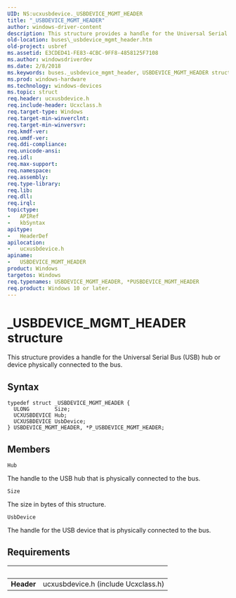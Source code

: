 ```yaml
---
UID: NS:ucxusbdevice._USBDEVICE_MGMT_HEADER
title: "_USBDEVICE_MGMT_HEADER"
author: windows-driver-content
description: This structure provides a handle for the Universal Serial Bus (USB) hub or device physically connected to the bus.
old-location: buses\_usbdevice_mgmt_header.htm
old-project: usbref
ms.assetid: E3CDED41-FE83-4CBC-9FF8-4858125F7108
ms.author: windowsdriverdev
ms.date: 2/8/2018
ms.keywords: buses._usbdevice_mgmt_header, USBDEVICE_MGMT_HEADER structure [Buses], P_USBDEVICE_MGMT_HEADER, USBDEVICE_MGMT_HEADER, ucxusbdevice/P_USBDEVICE_MGMT_HEADER, *PUSBDEVICE_MGMT_HEADER, ucxusbdevice/_USBDEVICE_MGMT_HEADER, P_USBDEVICE_MGMT_HEADER structure pointer [Buses], _USBDEVICE_MGMT_HEADER
ms.prod: windows-hardware
ms.technology: windows-devices
ms.topic: struct
req.header: ucxusbdevice.h
req.include-header: Ucxclass.h
req.target-type: Windows
req.target-min-winverclnt: 
req.target-min-winversvr: 
req.kmdf-ver: 
req.umdf-ver: 
req.ddi-compliance: 
req.unicode-ansi: 
req.idl: 
req.max-support: 
req.namespace: 
req.assembly: 
req.type-library: 
req.lib: 
req.dll: 
req.irql: 
topictype:
-	APIRef
-	kbSyntax
apitype:
-	HeaderDef
apilocation:
-	ucxusbdevice.h
apiname:
-	USBDEVICE_MGMT_HEADER
product: Windows
targetos: Windows
req.typenames: USBDEVICE_MGMT_HEADER, *PUSBDEVICE_MGMT_HEADER
req.product: Windows 10 or later.
---
```


# _USBDEVICE_MGMT_HEADER structure
This structure provides a handle  for the Universal Serial Bus (USB) hub or device physically connected to the bus.

## Syntax
````
typedef struct _USBDEVICE_MGMT_HEADER {
  ULONG        Size;
  UCXUSBDEVICE Hub;
  UCXUSBDEVICE UsbDevice;
} USBDEVICE_MGMT_HEADER, *P_USBDEVICE_MGMT_HEADER;
````

## Members


`Hub`

The handle to the USB hub that is physically connected to the bus.

`Size`

The size in bytes of this structure.

`UsbDevice`

The handle for the USB device that is physically connected to the bus.


## Requirements
| &nbsp; | &nbsp; |
| ---- |:---- |
| **Header** | ucxusbdevice.h (include Ucxclass.h) |